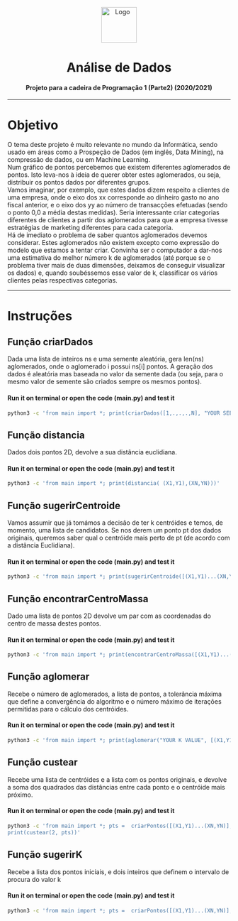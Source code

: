 <p align="center">
    <img src="https://img2.gratispng.com/20181111/lvr/kisspng-analytics-computer-icons-data-analysis-data-scienc-expertise-fuzion-analytics-5be890d2ca5ab6.4264525715419680828289.jpg" alt="Logo" width="80" height="80">
</p>

# <h1 align="center">Análise de Dados</h3>
<h4 align="center">Projeto para a cadeira de Programação 1 (Parte2) (2020/2021)</h5>

<hr>

# Objetivo
O tema deste projeto é muito relevante no mundo da Informática, sendo usado em áreas como a Prospeção de Dados (em inglês, Data Mining), na compressão de dados, ou em Machine Learning. <br>
Num gráfico de pontos percebemos que existem diferentes aglomerados de pontos. Isto leva-nos à ideia de querer obter estes aglomerados, ou seja, distribuir os pontos dados por diferentes grupos. <br>
Vamos imaginar, por exemplo, que estes dados dizem respeito a clientes de uma empresa, onde o eixo dos xx corresponde ao dinheiro gasto no ano fiscal anterior, e o eixo dos yy ao número de transacções efetuadas (sendo o ponto 0,0 a média destas medidas). Seria interessante criar categorias diferentes de clientes a partir dos aglomerados para que a empresa tivesse estratégias de marketing diferentes para cada categoria. <br>
Há de imediato o problema de saber quantos aglomerados devemos considerar. Estes aglomerados não existem excepto como expressão do modelo que estamos a tentar criar. Convinha ser o computador a dar-nos uma estimativa do melhor número k de aglomerados (até porque se o problema tiver mais de duas dimensões, deixamos de conseguir visualizar os dados) e, quando soubéssemos esse valor de k, classificar os vários clientes pelas respectivas categorias.

<hr>

# Instruções  

## Função criarDados 
Dada uma lista de inteiros ns e uma semente aleatória, gera len(ns) aglomerados, onde o aglomerado i possui ns[i] pontos. A geração dos dados é aleatória mas baseada no valor da semente dada (ou seja, para o mesmo valor de semente são criados sempre os mesmos pontos).

#### **Run it on terminal or open the code (main.py) and test it** 
```bash
python3 -c 'from main import *; print(criarDados([1,.,.,.,N], "YOUR SEED VALUE")))'
```

## Função distancia 
Dados dois pontos 2D, devolve a sua distância euclidiana.

#### **Run it on terminal or open the code (main.py) and test it** 
```bash
python3 -c 'from main import *; print(distancia( (X1,Y1),(XN,YN)))'
```

## Função sugerirCentroide 
Vamos assumir que já tomámos a decisão de ter k centróides e temos, de momento, uma lista de candidatos.
Se nos derem um ponto pt dos dados originais, queremos saber qual o centróide mais perto de pt (de acordo com a distância Euclidiana).

#### **Run it on terminal or open the code (main.py) and test it** 
```bash
python3 -c 'from main import *; print(sugerirCentroide([(X1,Y1)...(XN,YN)], (X1,Y1)))'
``` 
## Função encontrarCentroMassa 
Dado uma lista de pontos 2D devolve um par com as coordenadas do centro de massa destes pontos.

#### **Run it on terminal or open the code (main.py) and test it** 
```bash
python3 -c 'from main import *; print(encontrarCentroMassa([(X1,Y1)...(XN,YN)])'
``` 

## Função aglomerar 
Recebe o número de aglomerados, a lista de pontos, a tolerância máxima que define a convergência do algoritmo e o número máximo de iterações permitidas para o cálculo dos centróides.

#### **Run it on terminal or open the code (main.py) and test it** 
```bash
python3 -c 'from main import *; print(aglomerar("YOUR K VALUE", [(X1,Y1)...(XN,YN)], tol=0.001, maxIter=500))'
``` 

## Função custear 
Recebe uma lista de centróides e a lista com os pontos originais, e devolve a soma dos quadrados das distâncias entre cada ponto e o centróide mais próximo.

#### **Run it on terminal or open the code (main.py) and test it** 
```bash
python3 -c 'from main import *; pts =  criarPontos([(X1,Y1)...(XN,YN)],"YOUR SEED VALUE"); centros = aglomerar("YOUR VALUE", pts);
print(custear(2, pts))'
``` 

## Função sugerirK 
Recebe a lista dos pontos iniciais, e dois inteiros que definem o intervalo de procura do valor k

#### **Run it on terminal or open the code (main.py) and test it** 
```bash
python3 -c 'from main import *; pts =  criarPontos([(X1,Y1)...(XN,YN)],"YOUR SEED VALUE"); print(sugerirK(pts))'
``` 


